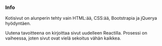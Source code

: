 ### Info

Kotisivut on alunperin tehty vain HTML:ää, CSS:ää, Bootstrapia ja jQuerya hyödyntäen.

Uutena tavoitteena on kirjoittaa sivut uudelleen Reactilla. Prosessi on vaiheessa, joten sivut ovat vielä sekoitus vähän kaikkea.
